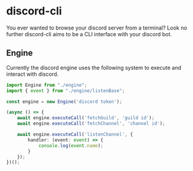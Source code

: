 # discord-cli

You ever wanted to browse your discord server from a terminal? Look no further discord-cli aims to be a CLI interface with your discord bot.

## Engine

Currently the discord engine uses the following system to execute and interact with discord.

```ts
import Engine from "./engine";
import { event } from "./engine/listenBase";

const engine = new Engine('discord token');

(async () => {
    await engine.executeCall('fetchGuild', 'guild id');
    await engine.executeCall('fetchChannel', 'channel id');

    await engine.executeCall('listenChannel', {
        handler: (event: event) => {
            console.log(event.name);
        }
    });
})();

```
